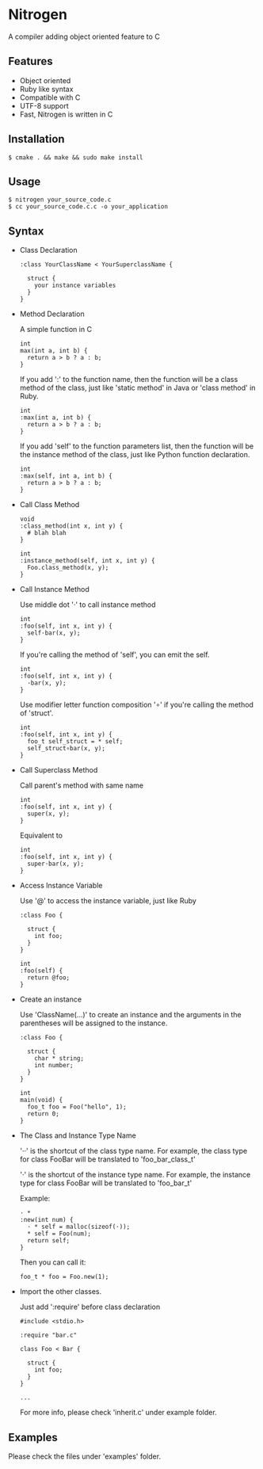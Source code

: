 # Nitrogen

A compiler adding object oriented feature to C

## Features

*   Object oriented
*   Ruby like syntax
*   Compatible with C
*   UTF-8 support
*   Fast, Nitrogen is written in C

## Installation

    $ cmake . && make && sudo make install

## Usage

    $ nitrogen your_source_code.c
    $ cc your_source_code.c.c -o your_application

## Syntax

*   Class Declaration

        :class YourClassName < YourSuperclassName {
        
          struct {
            your instance variables
          }
        }

*   Method Declaration

    A simple function in C

        int
        max(int a, int b) {
          return a > b ? a : b;
        }

    If you add ':' to the function name, then the function will be a class method of the class, just like 'static method' in Java or 'class method' in Ruby.

        int
        :max(int a, int b) {
          return a > b ? a : b;
        }

    If you add 'self' to the function parameters list, then the function will be the instance method of the class, just like Python function declaration.

        int
        :max(self, int a, int b) {
          return a > b ? a : b;
        }

*   Call Class Method

        void
        :class_method(int x, int y) {
          # blah blah
        }

        int
        :instance_method(self, int x, int y) {
          Foo.class_method(x, y);
        }

*   Call Instance Method

    Use middle dot '·' to call instance method

        int
        :foo(self, int x, int y) {
          self·bar(x, y);
        }

    If you're calling the method of 'self', you can emit the self.

        int
        :foo(self, int x, int y) {
          ·bar(x, y);
        }

    Use modifier letter function composition '∘' if you're calling the method of 'struct'.

        int
        :foo(self, int x, int y) {
          foo_t self_struct = * self;
          self_struct∘bar(x, y);
        }

*   Call Superclass Method

    Call parent's method with same name

        int
        :foo(self, int x, int y) {
          super(x, y);
        }

    Equivalent to

        int
        :foo(self, int x, int y) {
          super·bar(x, y);
        }

*   Access Instance Variable

    Use '@' to access the instance variable, just like Ruby

        :class Foo {

          struct {
            int foo;
          }
        }

        int
        :foo(self) {
          return @foo;
        }

*   Create an instance

    Use 'ClassName(...)' to create an instance and the arguments in the parentheses will be assigned to the instance.

        :class Foo {

          struct {
            char * string;
            int number;
          }
        }

        int
        main(void) {
          foo_t foo = Foo("hello", 1);
          return 0;
        }

*   The Class and Instance Type Name

    '··' is the shortcut of the class type name.
    For example, the class type for class FooBar will be translated to 'foo_bar_class_t'

    '·' is the shortcut of the instance type name.
    For example, the instance type for class FooBar will be translated to 'foo_bar_t'

    Example: 

        · *
        :new(int num) {
          · * self = malloc(sizeof(·));
          * self = Foo(num);
          return self;
        }

    Then you can call it:

        foo_t * foo = Foo.new(1);


*   Import the other classes.

    Just add ':require' before class declaration

        #include <stdio.h>

        :require "bar.c"

        class Foo < Bar {

          struct {
            int foo;
          }
        }

        ...

    For more info, please check 'inherit.c' under example folder.

## Examples

Please check the files under 'examples' folder.
